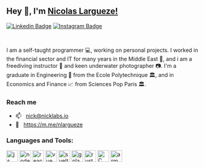 ## Hey 👋, I'm [Nicolas Largueze!](https://github.com/nlargueze/)

[![Linkedin Badge](https://img.shields.io/badge/-LinkedIn-0e76a8?style=flat-square&logo=Linkedin&logoColor=white)](https://www.linkedin.com/nicolaslargueze)
[![Instagram Badge](https://img.shields.io/badge/-Instagram-orange?style=flat-square&logo=Instagram&logoColor=white)](https://www.instagram.com/nicolaslargueze)

<br/>

I am a self-taught programmer 💻, working on personal projects. I worked in the financial sector and IT for many years in the Middle East 🐪, and i am a freediving instructor 🐳 and keen underwater photographer 📷. I'm a graduate in Engineering 🔬 from the Ecole Polytechnique 🏛, and in Economics and Finance 📈 from Sciences Pop Paris 🏛.

### Reach me

- 📫 &nbsp; nick@nicklabs.io
- 💬 &nbsp; https://m.me/nlargueze

### Languages and Tools:

<p float="left">
<img height="30" src="https://upload.wikimedia.org/wikipedia/commons/9/99/Unofficial_JavaScript_logo_2.svg" alt="js">
<img height="30" width="30" src="https://upload.wikimedia.org/wikipedia/commons/d/d9/Node.js_logo.svg" alt="node" style="background:white;">
<img height="30" width="30" src="https://upload.wikimedia.org/wikipedia/commons/a/a7/React-icon.svg" alt="react" >
<img height="30" width="30" src="https://upload.wikimedia.org/wikipedia/commons/9/95/Vue.js_Logo_2.svg" alt="vue" >
<img height="30" width="30" src="https://upload.wikimedia.org/wikipedia/commons/1/1b/Svelte_Logo.svg" alt="svelte" >
<img height="30" width="30" src="https://upload.wikimedia.org/wikipedia/commons/0/05/Go_Logo_Blue.svg" alt="golang" >
<img height="30" width="30" src="https://upload.wikimedia.org/wikipedia/commons/d/d5/Rust_programming_language_black_logo.svg" alt="rust" style="background:white;">
<img height="30" width="30" src="https://upload.wikimedia.org/wikipedia/commons/1/18/C_Programming_Language.svg" alt="C" >
<img height="30" width="" src="https://upload.wikimedia.org/wikipedia/commons/7/77/Arm_logo_2017.svg" alt="arm" >
</p>
